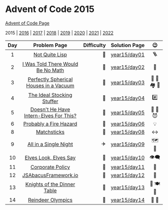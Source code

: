 # Advent of Code 2015

[Advent of Code Page](https://adventofcode.com/2015)

2015 | [2016](/year16) | [2017](/year17) | [2018](/year18) | [2019](/year19) | [2020](/year20) | [2021](/year21) | [2022](/year22)

| Day |                               Problem Page                               | Difficulty |       Solution Page       |    :wink:    | 
|:--:|:------------------------------------------------------------------------:| ---: |:-------------------------:|:------------:|
|  1 |          [Not Quite Lisp](https://adventofcode.com/2015/day/1)           | :star2: | [year15/day01](/year15/day01) |   :ladder:   | 
|  2 | [I Was Told There Would Be No Math](https://adventofcode.com/2015/day/2) | :star2: | [year15/day02](/year15/day02) | :gift_heart: | 
|  3  | [Perfectly Spherical Houses in a Vacuum](https://adventofcode.com/2015/day/3) | :star2: | [year15/day03](/year15/day03) | :santa: :robot: :houses: :compass: | 
|  4  | [The Ideal Stocking Stuffer](https://adventofcode.com/2015/day/4) | :star2: | [year15/day04](/year15/day04) | :hash: | 
|  5  | [Doesn't He Have Intern-Elves For This?](https://adventofcode.com/2015/day/5) | :star2: | [year15/day05](/year15/day05) | :angel: :santa: :smiling_imp: | 
|  6  | [Probably a Fire Hazard](https://adventofcode.com/2015/day/6) | :star2: | [year15/day06](/year15/day06) | :bulb: | 
|  8  | [Matchsticks](https://adventofcode.com/2015/day/8) | :star2: | [year15/day08](/year15/day08) | :left_right_arrow: | 
|  9  | [All in a Single Night](https://adventofcode.com/2015/day/9) | :airplane: | [year15/day09](/year15/day09) | :world_map: :flight_departure: | 
|  10  | [Elves Look, Elves Say](https://adventofcode.com/2015/day/10) | :star2: | [year15/day10](/year15/day10) | :eye_speech_bubble: | 
|  11  | [Corporate Policy](https://adventofcode.com/2015/day/11) | :star2: | [year15/day11](/year15/day11) | :closed_lock_with_key: | 
|  12  | [JSAbacusFramework.io](https://adventofcode.com/2015/day/12) | :star2: | [year15/day12](/year15/day12) | :abacus: | 
|  13  | [Knights of the Dinner Table](https://adventofcode.com/2015/day/13) | :star2: | [year15/day13](/year15/day13) | :slightly_smiling_face: :plate_with_cutlery: :slightly_frowning_face: | 
|  14  | [Reindeer Olympics](https://adventofcode.com/2015/day/14) | :star2: | [year15/day14](/year15/day14) | :deer: :checkered_flag: | 
